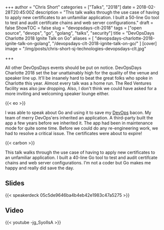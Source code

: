+++
author = "Chris Short"
categories = ["Talks", "2018"]
date = 2018-02-28T20:45:00Z
description = "This talk walks through the use case of having to apply new certificates to an unfamiliar application. I built a 50-line Go tool to test and audit certifcate chains and web server configurations."
draft = false
ShowTOC = false
slug = "devopsdays-clt-2018"
tags = ["open source", "devops", "go", "golang", "talks", "security"]
title = "DevOpsDays Charlotte 2018 Ignite Talk on Go"
aliases = [
    "devopsdays-charlotte-2018-ignite-talk-on-golang",
    "/devopsdays-clt-2018-ignite-talk-on-go/"
]
[cover]
image = "/img/posts/chris-short-sj-technologies-devopsdays-clt.jpg"

+++

All other DevOpsDays events should be put on notice. DevOpsDays Charlotte 2018 set the bar unattainably high for the quality of the venue and speaker line up. It'll be insanely hard to beat the great folks who spoke in Charlotte this year. Almost every talk was a home run. The Red Ventures facility was also jaw dropping. Also, I don't think we could have asked for a more inviting and welcoming speaker lounge either.

{{< eo >}}

I was able to speak about Go and using it to save my [DevOps](https://devopsish.com) bacon. My team of merry DevOps'ers inherited an application. A third-party built the app a few years before we inherited it. The app had been in maintenance mode for quite some time. Before we could do any re-engineering work, we had to resolve a critical issue. The certificates were about to expire!

{{< carbon >}}

This talk walks through the use case of having to apply new certificates to an unfamiliar application. I built a 40-line Go tool to test and audit certifcate chains and web server configurations. I'm not a coder but Go makes me happy and really did save the day.

## Slides

{{< speakerdeck 05c5de9646ba4b4eb42e1983c47a5275 >}}

## Video

{{< youtube -jg_SyoIIsA >}}
